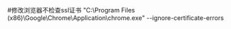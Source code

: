 #修改浏览器不检查ssl证书
"C:\Program Files (x86)\Google\Chrome\Application\chrome.exe" --ignore-certificate-errors
